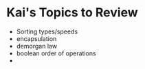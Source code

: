 # Kai's Topics to Review

- Sorting types/speeds
- encapsulation
- demorgan law
- boolean order of operations
- 